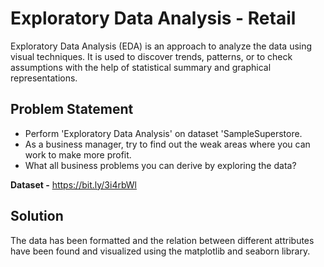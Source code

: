 # Exploratory Data Analysis - Retail
Exploratory Data Analysis (EDA) is an approach to analyze the data using visual techniques. It is used to discover trends, patterns, or to check assumptions with the help of statistical summary and graphical representations.

## Problem Statement
 - Perform 'Exploratory Data Analysis' on dataset 'SampleSuperstore.
 - As a business manager, try to find out the weak areas where you can work to make more profit.
 - What all business problems you can derive by exploring the data?

**Dataset -**  https://bit.ly/3i4rbWl

## Solution

The data has been formatted and the relation between different attributes have been found and visualized using the matplotlib and seaborn library.
